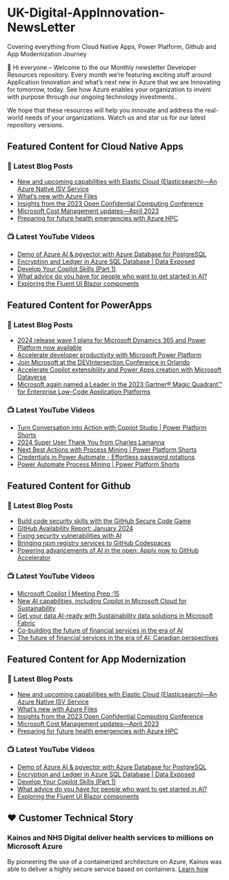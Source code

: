 # UK-Digital-AppInnovation-NewsLetter

Covering everything from Cloud Native Apps, Power Platform, Github and App Modernization Journey

👋 Hi everyone – Welcome to the our Monthly newsletter Developer Resources repository. Every month we’re featuring exciting stuff around Application Innovation and what’s next new in Azure that we are Innovating for tomorrow, today. See how Azure enables your organization to invent with purpose through our ongoing technology investments..


We hope that these resources will help you innovate and address the real-world needs of your organizations. Watch us and star us for our latest repository versions.

## Featured Content for Cloud Native Apps


### 📝 Latest Blog Posts

    
<!-- BLOGCNA:START -->
- [New and upcoming capabilities with Elastic Cloud (Elasticsearch)—An Azure Native ISV Service](https://azure.microsoft.com/blog/new-and-upcoming-capabilities-with-elastic-cloud-elasticsearch-an-azure-native-isv-service/)
- [What’s new with Azure Files](https://azure.microsoft.com/blog/what-s-new-with-azure-files/)
- [Insights from the 2023 Open Confidential Computing Conference](https://azure.microsoft.com/blog/insights-from-the-2023-open-confidential-computing-conference/)
- [Microsoft Cost Management updates—April 2023](https://azure.microsoft.com/blog/microsoft-cost-management-updates-april-2023/)
- [Preparing for future health emergencies with Azure HPC ](https://azure.microsoft.com/blog/preparing-for-future-health-emergencies-with-azure-hpc/)
<!-- BLOGCNA:END -->

### 📺 Latest YouTube Videos

 
<!-- YOUTUBECNA:START -->
- [Demo of Azure AI &amp; pgvector with Azure Database for PostgreSQL](https://www.youtube.com/watch?v=em0PKDGzzlQ)
- [Encryption and Ledger in Azure SQL Database | Data Exposed](https://www.youtube.com/watch?v=L-j2bZiUAZ8)
- [Develop Your Copilot Skills &lpar;Part 1&rpar;](https://www.youtube.com/watch?v=K1_14OtPgFQ)
- [What advice do you have for people who want to get started in AI?](https://www.youtube.com/watch?v=WG0VonxT9vY)
- [Exploring the Fluent UI Blazor components](https://www.youtube.com/watch?v=v1-jRfkczBA)
<!-- YOUTUBECNA:END -->

##  Featured Content for PowerApps
### 📝 Latest Blog Posts
<!-- BLOGPOWER:START -->
- [2024 release wave 1 plans for Microsoft Dynamics 365 and Power Platform now available](https://cloudblogs.microsoft.com/dynamics365/bdm/2024/01/25/2024-release-wave-1-plans-for-microsoft-dynamics-365-and-power-platform-now-available/)
- [Accelerate developer productivity with Microsoft Power Platform](https://powerapps.microsoft.com/en-us/blog/accelerate-developer-productivity-with-microsoft-power-platform/)
- [Join Microsoft at the DEVIntersection Conference in Orlando](https://powerapps.microsoft.com/en-us/blog/join-microsoft-the-devintersection-conference-in-orlando/)
- [Accelerate Copilot extensibility and Power Apps creation with Microsoft Dataverse](https://www.microsoft.com/en-us/power-platform/blog/2023/11/15/accelerate-copilot-extensibility-and-power-app-creation-with-microsoft-dataverse/)
- [Microsoft again named a Leader in the 2023 Gartner® Magic Quadrant™ for Enterprise Low-Code Application Platforms](https://powerapps.microsoft.com/en-us/blog/microsoft-again-named-a-leader-in-the-2023-gartner-magic-quadrant-for-enterprise-low-code-application-platforms/)
<!-- BLOGPOWER:END -->
 ### 📺 Latest YouTube Videos
    
<!-- YOUTUBEPOWER:START -->
- [Turn Conversation into Action with Copilot Studio | Power Platform Shorts](https://www.youtube.com/watch?v=Mkc_wMGTXDc)
- [2024 Super User Thank You from Charles Lamanna](https://www.youtube.com/watch?v=KGrVtD_LL2s)
- [Next Best Actions with Process Mining | Power Platform Shorts](https://www.youtube.com/watch?v=7qZYh5KvcHA)
- [Credentials in Power Automate - Effortless password rotations](https://www.youtube.com/watch?v=Meqw4d_GMP8)
- [Power Automate Process Mining | Power Platform Shorts](https://www.youtube.com/watch?v=bvr27m8Ql_s)
<!-- YOUTUBEPOWER:END -->

##  Featured Content for Github
### 📝 Latest Blog Posts
<!-- BLOGGITHUB:START -->
- [Build code security skills with the GitHub Secure Code Game](https://github.blog/2024-02-15-build-code-security-skills-with-the-github-secure-code-game/)
- [GitHub Availability Report: January 2024](https://github.blog/2024-02-14-github-availability-report-january-2024/)
- [Fixing security vulnerabilities with AI](https://github.blog/2024-02-14-fixing-security-vulnerabilities-with-ai/)
- [Bringing npm registry services to GitHub Codespaces](https://github.blog/2024-02-13-bringing-npm-registry-services-to-github-codespaces/)
- [Powering advancements of AI in the open: Apply now to GitHub Accelerator](https://github.blog/2024-02-13-powering-advancements-of-ai-in-the-open-apply-now-to-github-accelerator/)
<!-- BLOGGITHUB:END -->
### 📺 Latest YouTube Videos
<!-- YOUTUBEGITHUB:START -->
- [Microsoft Copilot | Meeting Prep :15](https://www.youtube.com/watch?v=TYBRPoZuRfQ)
- [New AI capabilities, including Copilot in Microsoft Cloud for Sustainability](https://www.youtube.com/watch?v=ZcqFkAbbcRg)
- [Get your data AI-ready with Sustainability data solutions in Microsoft Fabric](https://www.youtube.com/watch?v=RKJlaLrAbSw)
- [Co-building the future of financial services in the era of AI](https://www.youtube.com/watch?v=p0On9b1ADj4)
- [The future of financial services in the era of AI: Canadian perspectives](https://www.youtube.com/watch?v=BGhxQ29fRcU)
<!-- YOUTUBEGITHUB:END -->
##  Featured Content for App Modernization
### 📝 Latest Blog Posts
<!-- BLOGAPPMOD:START -->
- [New and upcoming capabilities with Elastic Cloud (Elasticsearch)—An Azure Native ISV Service](https://azure.microsoft.com/blog/new-and-upcoming-capabilities-with-elastic-cloud-elasticsearch-an-azure-native-isv-service/)
- [What’s new with Azure Files](https://azure.microsoft.com/blog/what-s-new-with-azure-files/)
- [Insights from the 2023 Open Confidential Computing Conference](https://azure.microsoft.com/blog/insights-from-the-2023-open-confidential-computing-conference/)
- [Microsoft Cost Management updates—April 2023](https://azure.microsoft.com/blog/microsoft-cost-management-updates-april-2023/)
- [Preparing for future health emergencies with Azure HPC ](https://azure.microsoft.com/blog/preparing-for-future-health-emergencies-with-azure-hpc/)
<!-- BLOGAPPMOD:END -->
### 📺 Latest YouTube Videos
<!-- YOUTUBEAPPMOD:START -->
- [Demo of Azure AI &amp; pgvector with Azure Database for PostgreSQL](https://www.youtube.com/watch?v=em0PKDGzzlQ)
- [Encryption and Ledger in Azure SQL Database | Data Exposed](https://www.youtube.com/watch?v=L-j2bZiUAZ8)
- [Develop Your Copilot Skills &lpar;Part 1&rpar;](https://www.youtube.com/watch?v=K1_14OtPgFQ)
- [What advice do you have for people who want to get started in AI?](https://www.youtube.com/watch?v=WG0VonxT9vY)
- [Exploring the Fluent UI Blazor components](https://www.youtube.com/watch?v=v1-jRfkczBA)
<!-- YOUTUBEAPPMOD:END -->


## ♥️ Customer Technical Story 

### Kainos and NHS Digital deliver health services to millions on Microsoft Azure

By pioneering the use of a containerized architecture on Azure, Kainos was able to deliver a highly secure service based on containers. [Learn how](https://customers.microsoft.com/en-us/story/1368348549535774520-kainos-and-nhs-digital-deliver-health-services-to-millions-on-microsoft-azure)

